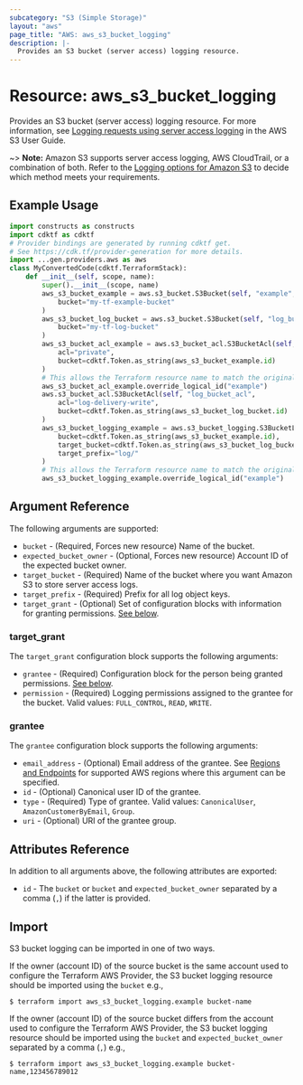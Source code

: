 ```yaml
---
subcategory: "S3 (Simple Storage)"
layout: "aws"
page_title: "AWS: aws_s3_bucket_logging"
description: |-
  Provides an S3 bucket (server access) logging resource.
---
```


# Resource: aws_s3_bucket_logging

Provides an S3 bucket (server access) logging resource. For more information, see [Logging requests using server access logging](https://docs.aws.amazon.com/AmazonS3/latest/userguide/ServerLogs.html)
in the AWS S3 User Guide.

~> **Note:** Amazon S3 supports server access logging, AWS CloudTrail, or a combination of both. Refer to the [Logging options for Amazon S3](https://docs.aws.amazon.com/AmazonS3/latest/userguide/logging-with-S3.html)
to decide which method meets your requirements.

## Example Usage

```python
import constructs as constructs
import cdktf as cdktf
# Provider bindings are generated by running cdktf get.
# See https://cdk.tf/provider-generation for more details.
import ...gen.providers.aws as aws
class MyConvertedCode(cdktf.TerraformStack):
    def __init__(self, scope, name):
        super().__init__(scope, name)
        aws_s3_bucket_example = aws.s3_bucket.S3Bucket(self, "example",
            bucket="my-tf-example-bucket"
        )
        aws_s3_bucket_log_bucket = aws.s3_bucket.S3Bucket(self, "log_bucket",
            bucket="my-tf-log-bucket"
        )
        aws_s3_bucket_acl_example = aws.s3_bucket_acl.S3BucketAcl(self, "example_2",
            acl="private",
            bucket=cdktf.Token.as_string(aws_s3_bucket_example.id)
        )
        # This allows the Terraform resource name to match the original name. You can remove the call if you don't need them to match.
        aws_s3_bucket_acl_example.override_logical_id("example")
        aws.s3_bucket_acl.S3BucketAcl(self, "log_bucket_acl",
            acl="log-delivery-write",
            bucket=cdktf.Token.as_string(aws_s3_bucket_log_bucket.id)
        )
        aws_s3_bucket_logging_example = aws.s3_bucket_logging.S3BucketLoggingA(self, "example_4",
            bucket=cdktf.Token.as_string(aws_s3_bucket_example.id),
            target_bucket=cdktf.Token.as_string(aws_s3_bucket_log_bucket.id),
            target_prefix="log/"
        )
        # This allows the Terraform resource name to match the original name. You can remove the call if you don't need them to match.
        aws_s3_bucket_logging_example.override_logical_id("example")
```

## Argument Reference

The following arguments are supported:

* `bucket` - (Required, Forces new resource) Name of the bucket.
* `expected_bucket_owner` - (Optional, Forces new resource) Account ID of the expected bucket owner.
* `target_bucket` - (Required) Name of the bucket where you want Amazon S3 to store server access logs.
* `target_prefix` - (Required) Prefix for all log object keys.
* `target_grant` - (Optional) Set of configuration blocks with information for granting permissions. [See below](#target_grant).

### target_grant

The `target_grant` configuration block supports the following arguments:

* `grantee` - (Required) Configuration block for the person being granted permissions. [See below](#grantee).
* `permission` - (Required) Logging permissions assigned to the grantee for the bucket. Valid values: `FULL_CONTROL`, `READ`, `WRITE`.

### grantee

The `grantee` configuration block supports the following arguments:

* `email_address` - (Optional) Email address of the grantee. See [Regions and Endpoints](https://docs.aws.amazon.com/general/latest/gr/rande.html#s3_region) for supported AWS regions where this argument can be specified.
* `id` - (Optional) Canonical user ID of the grantee.
* `type` - (Required) Type of grantee. Valid values: `CanonicalUser`, `AmazonCustomerByEmail`, `Group`.
* `uri` - (Optional) URI of the grantee group.

## Attributes Reference

In addition to all arguments above, the following attributes are exported:

* `id` - The `bucket` or `bucket` and `expected_bucket_owner` separated by a comma (`,`) if the latter is provided.

## Import

S3 bucket logging can be imported in one of two ways.

If the owner (account ID) of the source bucket is the same account used to configure the Terraform AWS Provider,
the S3 bucket logging resource should be imported using the `bucket` e.g.,

```
$ terraform import aws_s3_bucket_logging.example bucket-name
```

If the owner (account ID) of the source bucket differs from the account used to configure the Terraform AWS Provider,
the S3 bucket logging resource should be imported using the `bucket` and `expected_bucket_owner` separated by a comma (`,`) e.g.,

```
$ terraform import aws_s3_bucket_logging.example bucket-name,123456789012
```

<!-- cache-key: cdktf-0.17.0-pre.15 input-3c742657a6db079e336a6d22f053ff49ab100ea1f4808d91dc5692912b96f2be -->